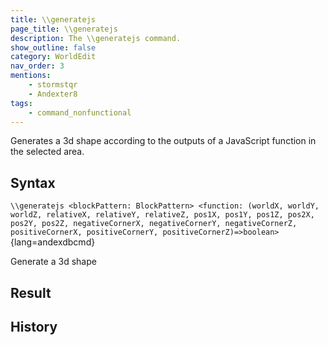 ```yaml
---
title: \\generatejs
page_title: \\generatejs
description: The \\generatejs command.
show_outline: false
category: WorldEdit
nav_order: 3
mentions:
    - stormstqr
    - Andexter8
tags:
    - command_nonfunctional
---
```


Generates a 3d shape according to the outputs of a JavaScript function in the selected area.

<CommandDetailsTable
    name="\\generatejs"
    :categories="[
        'system', 'world', 'server', 'worldedit'
    ]"
    :requiredTags="[
        'canUseChatCommands'
    ]"
    ultraSecurityModeSecurityLevel="WorldEdit"
    version="0.0.0"
    :undoSupported="-2"
    :functional="false"
    :deprecated="false"
/>

## Syntax

`\\generatejs <blockPattern: BlockPattern> <function: (worldX, worldY, worldZ, relativeX, relativeY, relativeZ, pos1X, pos1Y, pos1Z, pos2X, pos2Y, pos2Z, negativeCornerX, negativeCornerY, negativeCornerZ, positiveCornerX, positiveCornerY, positiveCornerZ)=>boolean>`{lang=andexdbcmd}

<indent>Generate a 3d shape</indent>

## Result

<template-EmptySection />

## History

<template-EmptySection />
